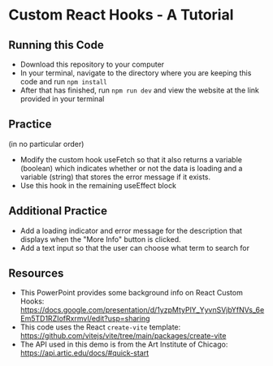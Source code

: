 # Custom React Hooks - A Tutorial

## Running this Code

- Download this repository to your computer
- In your terminal, navigate to the directory where you are keeping this code and run `npm install`
- After that has finished, run `npm run dev` and view the website at the link provided in your terminal

## Practice

(in no particular order)

- Modify the custom hook useFetch so that it also returns a variable (boolean) which indicates whether or not the data is loading and a variable (string) that stores the error message if it exists.
- Use this hook in the remaining useEffect block

## Additional Practice

- Add a loading indicator and error message for the description that displays when the "More Info" button is clicked.
- Add a text input so that the user can choose what term to search for

## Resources

- This PowerPoint provides some background info on React Custom Hooks: https://docs.google.com/presentation/d/1yzpMtyPlY_YyvnSVjbYfNVs_6eEm5TD1RZIofRxrmvI/edit?usp=sharing
- This code uses the React `create-vite` template: https://github.com/vitejs/vite/tree/main/packages/create-vite
- The API used in this demo is from the Art Institute of Chicago: https://api.artic.edu/docs/#quick-start
